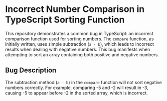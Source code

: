 # Incorrect Number Comparison in TypeScript Sorting Function

This repository demonstrates a common bug in TypeScript: an incorrect comparison function used for sorting numbers. The `compare` function, as initially written, uses simple subtraction (`a - b`), which leads to incorrect results when dealing with negative numbers. This bug manifests when attempting to sort an array containing both positive and negative numbers.

## Bug Description
The subtraction method (`a - b`) in the `compare` function will not sort negative numbers correctly.  For example, comparing -5 and -2 will result in -3, causing -5 to appear before -2 in the sorted array, which is incorrect.